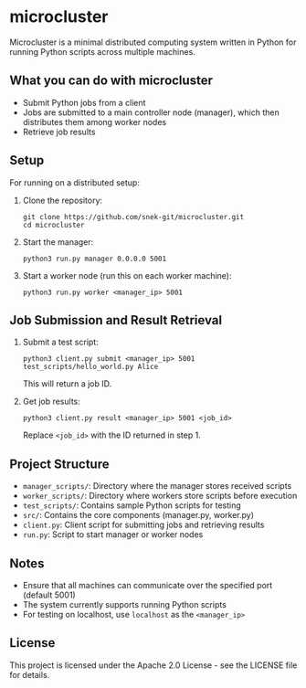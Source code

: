 # microcluster

Microcluster is a minimal distributed computing system written in Python for running Python scripts across multiple machines.

## What you can do with microcluster

- Submit Python jobs from a client
- Jobs are submitted to a main controller node (manager), which then distributes them among worker nodes
- Retrieve job results


## Setup

For running on a distributed setup:

1. Clone the repository:
   ```
   git clone https://github.com/snek-git/microcluster.git
   cd microcluster
   ```

2. Start the manager:
   ```
   python3 run.py manager 0.0.0.0 5001
   ```

3. Start a worker node (run this on each worker machine):
   ```
   python3 run.py worker <manager_ip> 5001
   ```

## Job Submission and Result Retrieval

1. Submit a test script:
   ```
   python3 client.py submit <manager_ip> 5001 test_scripts/hello_world.py Alice
   ```
   This will return a job ID.

2. Get job results:
   ```
   python3 client.py result <manager_ip> 5001 <job_id>
   ```
   Replace `<job_id>` with the ID returned in step 1.

## Project Structure

- `manager_scripts/`: Directory where the manager stores received scripts
- `worker_scripts/`: Directory where workers store scripts before execution
- `test_scripts/`: Contains sample Python scripts for testing
- `src/`: Contains the core components (manager.py, worker.py)
- `client.py`: Client script for submitting jobs and retrieving results
- `run.py`: Script to start manager or worker nodes

## Notes

- Ensure that all machines can communicate over the specified port (default 5001)
- The system currently supports running Python scripts
- For testing on localhost, use `localhost` as the `<manager_ip>`

## License

This project is licensed under the Apache 2.0 License - see the LICENSE file for details.
